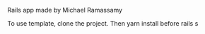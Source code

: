Rails app made by Michael Ramassamy


To use template, clone the project.
Then yarn install before rails s
